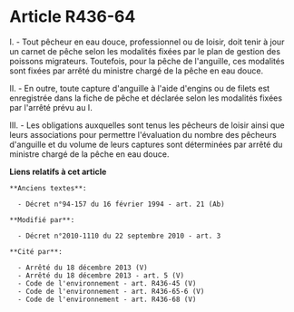 # Article R436-64

I. - Tout pêcheur en eau douce, professionnel ou de loisir, doit tenir à jour un carnet de pêche selon les modalités fixées
par le plan de gestion des poissons migrateurs. Toutefois, pour la pêche de l'anguille, ces modalités sont fixées par arrêté
du ministre chargé de la pêche en eau douce.

II. - En outre, toute capture d'anguille à l'aide d'engins ou de filets est enregistrée dans la fiche de pêche et déclarée
selon les modalités fixées par l'arrêté prévu au I.

III. - Les obligations auxquelles sont tenus les pêcheurs de loisir ainsi que leurs associations pour permettre l'évaluation
du nombre des pêcheurs d'anguille et du volume de leurs captures sont déterminées par arrêté du ministre chargé de la pêche
en eau douce.

**Liens relatifs à cet article**

	**Anciens textes**:

	  - Décret n°94-157 du 16 février 1994 - art. 21 (Ab)

	**Modifié par**:

	  - Décret n°2010-1110 du 22 septembre 2010 - art. 3

	**Cité par**:

	  - Arrêté du 18 décembre 2013 (V)
	  - Arrêté du 18 décembre 2013 - art. 5 (V)
	  - Code de l'environnement - art. R436-45 (V)
	  - Code de l'environnement - art. R436-65-6 (V)
	  - Code de l'environnement - art. R436-68 (V)
